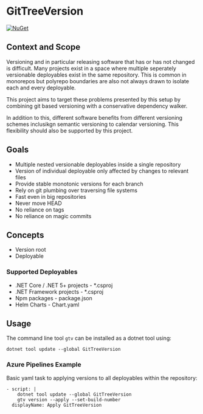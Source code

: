 # GitTreeVersion

[![NuGet](https://img.shields.io/nuget/v/GitTreeVersion)](https://www.nuget.org/packages/GitTreeVersion/)

## Context and Scope

Versioning and in particular releasing software that has or has not changed is difficult. Many projects exist in a space where multiple seperately versionable deployables exist in the same repository. This is common in monorepos but polyrepo boundaries are also not always drawn to isolate each and every deployable.

This project aims to target these problems presented by this setup by combining git based versioning with a conservative dependency walker.

In addition to this, different software benefits from different versioning schemes inclusikgn semantic versioning to calendar versioning. This flexibility should also be supported by this project. 

## Goals

- Multiple nested versionable deployables inside a single repository 
- Version of individual deployable only affected by changes to relevant files 
- Provide stable monotonic versions for each branch
- Rely on git plumbing over traversing file systems
- Fast even in big repositories
- Never move HEAD
- No reliance on tags
- No reliance on magic commits

## Concepts

- Version root
- Deployable

### Supported Deployables

- .NET Core / .NET 5+ projects - *.csproj
- .NET Framework projects - *.csproj
- Npm packages - package.json
- Helm Charts - Chart.yaml

## Usage

The command line tool `gtv` can be installed as a dotnet tool using: 

```
dotnet tool update --global GitTreeVersion
``` 

### Azure Pipelines Example

Basic yaml task to applying versions to all deployables within the repository:

```
- script: |
    dotnet tool update --global GitTreeVersion
    gtv version --apply --set-build-number
  displayName: Apply GitTreeVersion
```

